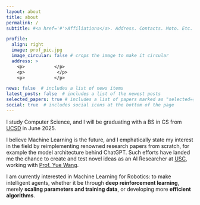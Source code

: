 ```yaml
---
layout: about
title: about
permalink: /
subtitle: #<a href='#'>Affiliations</a>. Address. Contacts. Moto. Etc.

profile:
  align: right
  image: prof_pic.jpg
  image_circular: false # crops the image to make it circular
  address: >
    <p>      ‎     </p>
    <p>      ‎      </p>
    <p>       ‎    </p>

news: false  # includes a list of news items
latest_posts: false  # includes a list of the newest posts
selected_papers: true # includes a list of papers marked as "selected={true}"
social: true  # includes social icons at the bottom of the page
---
```


I study Computer Science, and I will be graduating with a BS in CS from [UCSD](https://ucsd.edu/) in June 2025.

I believe Machine Learning is the future, and I emphatically state my interest in the field by reimplementing renowned research papers from scratch, for example the model architecture behind ChatGPT. Such efforts have landed me the chance to create and test novel ideas as an AI Researcher at [USC](https://www.usc.edu/), working with [Prof. Yue Wang](https://yuewang.xyz/).

I am currently interested in Machine Learning for Robotics: to make intelligent agents, whether it be through **deep reinforcement learning**, merely **scaling parameters and training data**, or developing more **efficient algorithms**.
